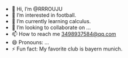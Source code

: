 - 👋 Hi, I’m @RRROUJU
- 👀 I’m interested in football.
- 🌱 I’m currently learning calculus.
- 💞️ I’m looking to collaborate on ...
- 📫 How to reach me 3498937584@qq.com
- 😄 Pronouns: ...
- ⚡ Fun fact: My favorite club is bayern munich.

<!---
RRROUJU/RRROUJU is a ✨ special ✨ repository because its `README.md` (this file) appears on your GitHub profile.
You can click the Preview link to take a look at your changes.
--->

